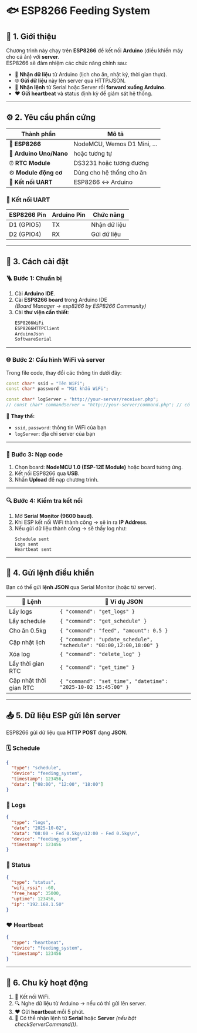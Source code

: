 # 🐟 ESP8266 Feeding System

## 📘 1. Giới thiệu

Chương trình này chạy trên **ESP8266** để kết nối **Arduino** (điều khiển máy cho cá ăn) với **server**.  
ESP8266 sẽ đảm nhiệm các chức năng chính sau:

- 📡 **Nhận dữ liệu** từ Arduino (lịch cho ăn, nhật ký, thời gian thực).
- 🌐 **Gửi dữ liệu** này lên server qua HTTP/JSON.
- 🔁 **Nhận lệnh** từ Serial hoặc Server rồi **forward xuống Arduino**.
- ❤️ **Gửi heartbeat** và status định kỳ để giám sát hệ thống.

---

## ⚙️ 2. Yêu cầu phần cứng

| Thành phần              | Mô tả                     |
| ----------------------- | ------------------------- |
| 🧠 **ESP8266**          | NodeMCU, Wemos D1 Mini, … |
| 🤖 **Arduino Uno/Nano** | hoặc tương tự             |
| ⏰ **RTC Module**       | DS3231 hoặc tương đương   |
| ⚙️ **Module động cơ**   | Dùng cho hệ thống cho ăn  |
| 🔌 **Kết nối UART**     | ESP8266 ↔ Arduino         |

### 🔧 Kết nối UART

| ESP8266 Pin | Arduino Pin | Chức năng    |
| ----------- | ----------- | ------------ |
| D1 (GPIO5)  | TX          | Nhận dữ liệu |
| D2 (GPIO4)  | RX          | Gửi dữ liệu  |

---

## 🧩 3. Cách cài đặt

### 🪜 Bước 1: Chuẩn bị

1. Cài **Arduino IDE**.
2. Cài **ESP8266 board** trong Arduino IDE  
   _(Board Manager → esp8266 by ESP8266 Community)_
3. Cài **thư viện cần thiết**:
   ```cpp
   ESP8266WiFi
   ESP8266HTTPClient
   ArduinoJson
   SoftwareSerial
   ```

---

### 🌐 Bước 2: Cấu hình WiFi và server

Trong file code, thay đổi các thông tin dưới đây:

```cpp
const char* ssid = "Tên WiFi";
const char* password = "Mật khẩu WiFi";

const char* logServer = "http://your-server/receiver.php";
// const char* commandServer = "http://your-server/command.php"; // có thể bật lại
```

🔧 **Thay thế:**

- `ssid`, `password`: thông tin WiFi của bạn
- `logServer`: địa chỉ server của bạn

---

### 🚀 Bước 3: Nạp code

1. Chọn board: **NodeMCU 1.0 (ESP-12E Module)** hoặc board tương ứng.
2. Kết nối ESP8266 qua **USB**.
3. Nhấn **Upload** để nạp chương trình.

---

### 🔍 Bước 4: Kiểm tra kết nối

1. Mở **Serial Monitor (9600 baud)**.
2. Khi ESP kết nối WiFi thành công → sẽ in ra **IP Address**.
3. Nếu gửi dữ liệu thành công → sẽ thấy log như:
   ```
   Schedule sent
   Logs sent
   Heartbeat sent
   ```

---

## 🧠 4. Gửi lệnh điều khiển

Bạn có thể gửi **lệnh JSON** qua Serial Monitor (hoặc từ server).

| 📜 Lệnh                | 💬 Ví dụ JSON                                                       |
| ---------------------- | ------------------------------------------------------------------- |
| Lấy logs               | `{ "command": "get_logs" }`                                         |
| Lấy schedule           | `{ "command": "get_schedule" }`                                     |
| Cho ăn 0.5kg           | `{ "command": "feed", "amount": 0.5 }`                              |
| Cập nhật lịch          | `{ "command": "update_schedule", "schedule": "08:00,12:00,18:00" }` |
| Xóa log                | `{ "command": "delete_log" }`                                       |
| Lấy thời gian RTC      | `{ "command": "get_time" }`                                         |
| Cập nhật thời gian RTC | `{ "command": "set_time", "datetime": "2025-10-02 15:45:00" }`      |

---

## 📤 5. Dữ liệu ESP gửi lên server

ESP8266 gửi dữ liệu qua **HTTP POST** dạng **JSON**.

### 🗓️ Schedule

```json
{
  "type": "schedule",
  "device": "feeding_system",
  "timestamp": 123456,
  "data": ["08:00", "12:00", "18:00"]
}
```

### 📖 Logs

```json
{
  "type": "logs",
  "date": "2025-10-02",
  "data": "08:00 - Fed 0.5kg\n12:00 - Fed 0.5kg\n",
  "device": "feeding_system",
  "timestamp": 123456
}
```

### 🧾 Status

```json
{
  "type": "status",
  "wifi_rssi": -60,
  "free_heap": 35000,
  "uptime": 123456,
  "ip": "192.168.1.50"
}
```

### ❤️ Heartbeat

```json
{
  "type": "heartbeat",
  "device": "feeding_system",
  "timestamp": 123456
}
```

---

## 🔁 6. Chu kỳ hoạt động

1. 📶 Kết nối WiFi.
2. 🔍 Nghe dữ liệu từ Arduino → nếu có thì gửi lên server.
3. ❤️ Gửi **heartbeat** mỗi 5 phút.
4. 💬 Có thể nhận lệnh từ **Serial** hoặc **Server** _(nếu bật checkServerCommand())_.
